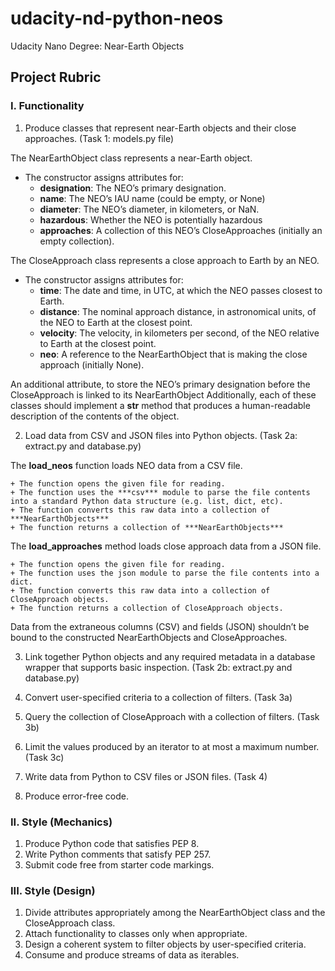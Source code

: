 # udacity-nd-python-neos
Udacity Nano Degree: Near-Earth Objects

## Project Rubric
### I. Functionality
1. Produce classes that represent near-Earth objects and their close approaches. (Task 1: models.py file)

The NearEarthObject class represents a near-Earth object.
- The constructor assigns attributes for:
    + **designation**: The NEO’s primary designation.
    + **name**: The NEO’s IAU name (could be empty, or None)
    + **diameter**: The NEO’s diameter, in kilometers, or NaN.
    + **hazardous**: Whether the NEO is potentially hazardous
    + **approaches**: A collection of this NEO’s CloseApproaches (initially an empty collection). 

The CloseApproach class represents a close approach to Earth by an NEO.
- The constructor assigns attributes for:
    + **time**: The date and time, in UTC, at which the NEO passes closest to Earth.
    + **distance**: The nominal approach distance, in astronomical units, of the NEO to Earth at the closest point.
    + **velocity**: The velocity, in kilometers per second, of the NEO relative to Earth at the closest point.
    + **neo**: A reference to the NearEarthObject that is making the close approach (initially None).

An additional attribute, to store the NEO’s primary designation before the CloseApproach is linked to its NearEarthObject
Additionally, each of these classes should implement a __str__ method that produces a human-readable description of the contents of the object.

2. Load data from CSV and JSON files into Python objects. (Task 2a: extract.py and database.py)

The **load_neos** function loads NEO data from a CSV file.

    + The function opens the given file for reading.
    + The function uses the ***csv*** module to parse the file contents into a standard Python data structure (e.g. list, dict, etc).
    + The function converts this raw data into a collection of ***NearEarthObjects***
    + The function returns a collection of ***NearEarthObjects***

The **load_approaches** method loads close approach data from a JSON file.

    + The function opens the given file for reading.
    + The function uses the json module to parse the file contents into a dict.
    + The function converts this raw data into a collection of CloseApproach objects.
    + The function returns a collection of CloseApproach objects.
Data from the extraneous columns (CSV) and fields (JSON) shouldn’t be bound to the constructed NearEarthObjects and CloseApproaches.






3. Link together Python objects and any required metadata in a database wrapper that supports basic inspection. (Task 2b: extract.py and database.py)





4. Convert user-specified criteria to a collection of filters. (Task 3a)
5. Query the collection of CloseApproach with a collection of filters. (Task 3b)
6. Limit the values produced by an iterator to at most a maximum number. (Task 3c)
7. Write data from Python to CSV files or JSON files. (Task 4)
8. Produce error-free code.


### II. Style (Mechanics)
1. Produce Python code that satisfies PEP 8.
2. Write Python comments that satisfy PEP 257.
3. Submit code free from starter code markings.


### III. Style (Design)
1. Divide attributes appropriately among the NearEarthObject class and the CloseApproach class.
2. Attach functionality to classes only when appropriate.
3. Design a coherent system to filter objects by user-specified criteria.
4. Consume and produce streams of data as iterables.